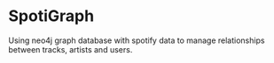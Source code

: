 # SpotiGraph
Using neo4j graph database with spotify data to manage relationships between tracks, artists and users.
